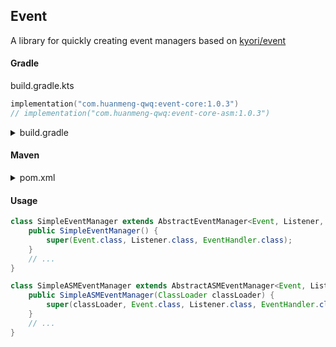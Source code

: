 ## Event

A library for quickly creating event managers based on [kyori/event](https://github.com/KyoriPowered/event)

#### Gradle

build.gradle.kts

```kotlin
implementation("com.huanmeng-qwq:event-core:1.0.3")
// implementation("com.huanmeng-qwq:event-core-asm:1.0.3")
```

<details>

<summary>build.gradle</summary>

```groovy
implementation 'com.huanmeng-qwq:event-core:1.0.3'
```

</details>

#### Maven

<details>
<summary>pom.xml</summary>

```xml

<dependency>
    <groupId>com.huanmeng-qwq</groupId>
    <artifactId>event-core</artifactId>
    <version>1.0.3</version>
</dependency>
        <!--<dependency>
            <groupId>com.huanmeng-qwq</groupId>
            <artifactId>event-core-asm</artifactId>
            <version>1.0.3</version>
        </dependency>-->
```

</details>


#### Usage

```java
class SimpleEventManager extends AbstractEventManager<Event, Listener, EventHandler> {
    public SimpleEventManager() {
        super(Event.class, Listener.class, EventHandler.class);
    }
    // ...
}

class SimpleASMEventManager extends AbstractASMEventManager<Event, Listener, EventHandler> {
    public SimpleASMEventManager(ClassLoader classLoader) {
        super(classLoader, Event.class, Listener.class, EventHandler.class);
    }
    // ...
}
```
